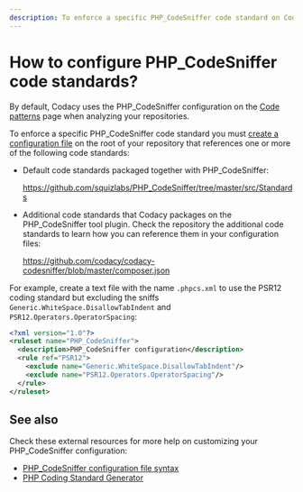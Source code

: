 ```yaml
---
description: To enforce a specific PHP_CodeSniffer code standard on Codacy you must create a configuration file on the root of your repository that references one or more code standards.
---
```


# How to configure PHP_CodeSniffer code standards?

By default, Codacy uses the PHP_CodeSniffer configuration on the [Code patterns](../../repositories-configure/code-patterns.md) page when analyzing your repositories.

To enforce a specific PHP_CodeSniffer code standard you must [create a configuration file](https://github.com/squizlabs/PHP_CodeSniffer/wiki/Advanced-Usage#using-a-default-configuration-file) on the root of your repository that references one or more of the following code standards:

-   Default code standards packaged together with PHP_CodeSniffer:

    <https://github.com/squizlabs/PHP_CodeSniffer/tree/master/src/Standards>

-   Additional code standards that Codacy packages on the PHP_CodeSniffer tool plugin. Check the repository the additional code standards to learn how you can reference them in your configuration files:

    <https://github.com/codacy/codacy-codesniffer/blob/master/composer.json>

For example, create a text file with the name `.phpcs.xml` to use the PSR12 coding standard but excluding the sniffs `Generic.WhiteSpace.DisallowTabIndent` and `PSR12.Operators.OperatorSpacing`:

```xml
<?xml version="1.0"?>
<ruleset name="PHP_CodeSniffer">
  <description>PHP_CodeSniffer configuration</description>
  <rule ref="PSR12">
    <exclude name="Generic.WhiteSpace.DisallowTabIndent"/>
    <exclude name="PSR12.Operators.OperatorSpacing"/>
  </rule>
</ruleset>
```

## See also

Check these external resources for more help on customizing your PHP_CodeSniffer configuration:

-   [PHP_CodeSniffer configuration file syntax](https://github.com/squizlabs/PHP_CodeSniffer/wiki/Annotated-Ruleset)
-   [PHP Coding Standard Generator](https://edorian.github.io/php-coding-standard-generator/#phpcs)
